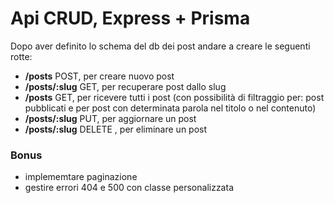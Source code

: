 # Api CRUD, Express + Prisma

Dopo aver definito lo schema del db dei post andare a creare le seguenti rotte:

- **/posts** POST, per creare nuovo post
- **/posts/:slug** GET, per recuperare post dallo slug
- **/posts** GET, per ricevere tutti i post (con possibilità di filtraggio per: post pubblicati e per post con determinata parola nel titolo o nel contenuto)
- **/posts/:slug** PUT, per aggiornare un post
- **/posts/:slug** DELETE , per eliminare un post

### Bonus

- implememtare paginazione
- gestire errori 404 e 500 con classe personalizzata
